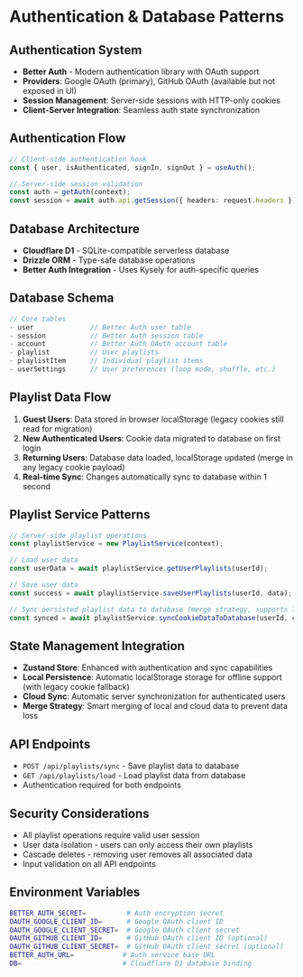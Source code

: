 # Authentication & Database Patterns

## Authentication System
- **Better Auth** - Modern authentication library with OAuth support
- **Providers**: Google OAuth (primary), GitHub OAuth (available but not exposed in UI)
- **Session Management**: Server-side sessions with HTTP-only cookies
- **Client-Server Integration**: Seamless auth state synchronization

## Authentication Flow
```typescript
// Client-side authentication hook
const { user, isAuthenticated, signIn, signOut } = useAuth();

// Server-side session validation
const auth = getAuth(context);
const session = await auth.api.getSession({ headers: request.headers });
```

## Database Architecture
- **Cloudflare D1** - SQLite-compatible serverless database
- **Drizzle ORM** - Type-safe database operations
- **Better Auth Integration** - Uses Kysely for auth-specific queries

## Database Schema
```typescript
// Core tables
- user              // Better Auth user table
- session           // Better Auth session table
- account           // Better Auth OAuth account table
- playlist          // User playlists
- playlistItem      // Individual playlist items
- userSettings      // User preferences (loop mode, shuffle, etc.)
```

## Playlist Data Flow
1. **Guest Users**: Data stored in browser localStorage (legacy cookies still read for migration)
2. **New Authenticated Users**: Cookie data migrated to database on first login
3. **Returning Users**: Database data loaded, localStorage updated (merge in any legacy cookie payload)
4. **Real-time Sync**: Changes automatically sync to database within 1 second

## Playlist Service Patterns
```typescript
// Server-side playlist operations
const playlistService = new PlaylistService(context);

// Load user data
const userData = await playlistService.getUserPlaylists(userId);

// Save user data
const success = await playlistService.saveUserPlaylists(userId, data);

// Sync persisted playlist data to database (merge strategy, supports legacy cookies)
const synced = await playlistService.syncCookieDataToDatabase(userId, cookieData);
```

## State Management Integration
- **Zustand Store**: Enhanced with authentication and sync capabilities
- **Local Persistence**: Automatic localStorage storage for offline support (with legacy cookie fallback)
- **Cloud Sync**: Automatic server synchronization for authenticated users
- **Merge Strategy**: Smart merging of local and cloud data to prevent data loss

## API Endpoints
- `POST /api/playlists/sync` - Save playlist data to database
- `GET /api/playlists/load` - Load playlist data from database
- Authentication required for both endpoints

## Security Considerations
- All playlist operations require valid user session
- User data isolation - users can only access their own playlists
- Cascade deletes - removing user removes all associated data
- Input validation on all API endpoints

## Environment Variables
```bash
BETTER_AUTH_SECRET=          # Auth encryption secret
OAUTH_GOOGLE_CLIENT_ID=      # Google OAuth client ID
OAUTH_GOOGLE_CLIENT_SECRET=  # Google OAuth client secret
OAUTH_GITHUB_CLIENT_ID=      # GitHub OAuth client ID (optional)
OAUTH_GITHUB_CLIENT_SECRET=  # GitHub OAuth client secret (optional)
BETTER_AUTH_URL=            # Auth service base URL
DB=                         # Cloudflare D1 database binding
```
